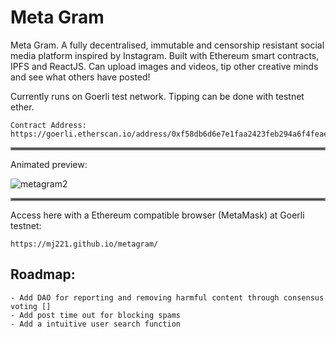 # Meta Gram
Meta Gram. A fully decentralised, immutable and censorship resistant social media platform inspired by Instagram. Built with Ethereum smart contracts, IPFS and ReactJS. Can upload images and videos, tip other creative minds and see what others have posted!

Currently runs on Goerli test network. Tipping can be done with testnet ether. 

```
Contract Address: https://goerli.etherscan.io/address/0xf58db6d6e7e1faa2423feb294a6f4feaef8dffb2
```

<p>
<hr style="border:2px solid gray"> Animated preview: </hr>
</p>

![metagram2](https://user-images.githubusercontent.com/50122869/154102146-26cd1420-5ea0-4218-8b7d-fab8ffe339a0.gif)


<hr style="border:2px solid gray"> </hr>
<p>
Access here with a Ethereum compatible browser (MetaMask) at Goerli testnet:

```
https://mj221.github.io/metagram/
```
</p>

## Roadmap:
```
- Add DAO for reporting and removing harmful content through consensus voting []
- Add post time out for blocking spams
- Add a intuitive user search function
```

